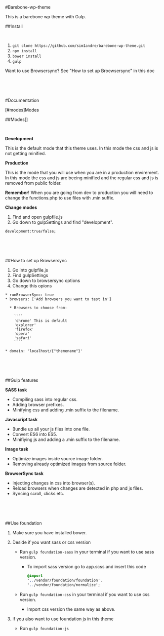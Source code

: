 #Barebone-wp-theme

This is a barebone wp theme with Gulp.

##Install

<br/>

1. `git clone https://github.com/sim1andre/barebone-wp-theme.git`
2. `npm install`
3. `bower install`
4. `gulp`

Want to use Browsersync? See "How to set up Broewsersync" in this doc


<br/>
<br/>
<br/>

#Documentation

[#modes]Modes



##Modes[]

<br/>

**Development**

This is the default mode that this theme uses. In this mode the css and js
is not getting minified.

**Production**

This is the mode that you will use when you are in a production envirement.
In this mode the css and js are beeing minified and the regular css and js is
removed from public folder.

**Remember!**
When you are going from dev to production you will need to change the functions.php
to use files with .min suffix.

**Change modes**

  1. Find and open gulpfile.js
  2. Go down to gulpSettings and find "development".

  `development:true/false;`

<br/>
<br/>
<br/>

##How to set up Browsersync

  1. Go into gulpfile.js
  2. Find gulpSettings
  3. Go down to browsersync options
  4. Change this opions

    * runBrowserSync: true
    * browsers: ['Add browsers you want to test in']

      * Browsers to choose from:

        ````
        'chrome' This is default
        'explorer'
        'firefox'
        'opera'
        'safari'
        ````

    * domain: 'localhost/{"themename"}'

<br/>
<br/>
<br/>


##Gulp features

**SASS task**

  * Compiling sass into regular css.
  * Adding browser prefixes.
  * Minifying css and adding .min suffix to the filename.

**Javascript task**

  * Bundle up all your js files into one file.
  * Convert ES6 into ES5.
  * Minifiying js and adding a .min suffix to the filename.

**Image task**

  * Optimize images inside source image folder.
  * Removing already optimized images from source folder.

**BrowserSync task**

  * Injecting changes in css into browser(s).
  * Reload browsers when changes are detected in php and js files.
  * Syncing scroll, clicks etc.

<br/>
<br/>
<br/>

##Use foundation

1. Make sure you have installed bower.
2. Deside if you want sass or css version
    * Run `gulp foundation-sass` in your terminal if you want to use sass version.
        * To import sass version go to app.scss and insert this code

          ```SASS
          @import
          '../vendor/foundation/foundation',
          '../vendor/foundation/normalize';
          ```

    * Run `gulp foundation-css` in your terminal if you want to use css version.
       * Import css version the same way as above.

4. If you also want to use foundation js in this theme
    * Run `gulp foundation-js`
